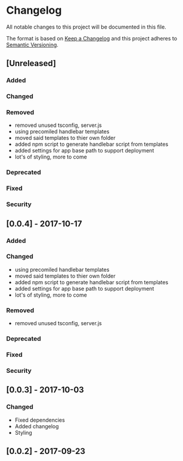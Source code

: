 # Changelog
All notable changes to this project will be documented in this file.

The format is based on [Keep a Changelog](http://keepachangelog.com/en/1.0.0/)
and this project adheres to [Semantic Versioning](http://semver.org/spec/v2.0.0.html).

## [Unreleased]

### Added

### Changed

### Removed
- removed unused tsconfig, server.js
- using precomiled handlebar templates
- moved said templates to thier own folder
- added npm script to generate handlebar script from templates
- added settings for app base path to support deployment
- lot's of styling, more to come

### Deprecated

### Fixed

### Security


## [0.0.4] - 2017-10-17

### Added

### Changed
- using precomiled handlebar templates
- moved said templates to thier own folder
- added npm script to generate handlebar script from templates
- added settings for app base path to support deployment
- lot's of styling, more to come

### Removed
- removed unused tsconfig, server.js

### Deprecated

### Fixed

### Security

## [0.0.3] - 2017-10-03
### Changed
- Fixed dependencies
- Added changelog
- Styling

## [0.0.2] - 2017-09-23